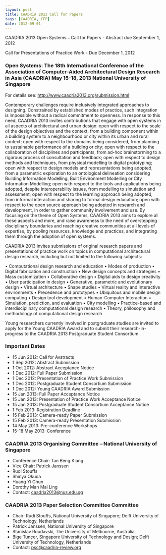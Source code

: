 ```yaml
---
layout: post
title: CAADRIA 2013 Call for Papers
tags: [CAADRIA, CFP]
date: 2012-09-01
---
```


CAADRIA 2013 Open Systems ⎯ Call for Papers - Abstract due September 1, 2012

Call for Presentations of Practice Work - Due December 1, 2012

### Open Systems: The 18th International Conference of the Association of Computer-Aided Architectural Design Research in Asia (CAADRIA) May 15-18, 2013 National University of Singapore

For details see: http://www.caadria2013.org/submission.html

Contemporary challenges require inclusively integrated approaches to designing. Constrained by established modes of practice, such integration is impossible without a radical commitment to openness. In response to this need, CAADRIA 2013 invites contributions that engage with open systems in all aspects of architectural and urban design: open with respect to the scale of the design objectives and the context, from a building component within a building system to a neighbourhood or city within its urban and rural context; open with respect to the domains being considered, from planning to sustainable performance of a building or city; open with respect to the collaboration of disciplines and participants, from ad-hoc brainstorming to a rigorous process of consultation and feedback; open with respect to design methods and techniques, from physical modelling to digital prototyping; open with respect to design models and representations being adopted, from a parametric exploration to an ontological delineation considering Building Information Modelling, Built Environment Modelling or City Information Modelling; open with respect to the tools and applications being adopted, despite interoperability issues, from modelling to simulation and assessment; open with respect to the learning approach being adopted, from informal interaction and sharing to formal design education; open with respect to the open source approach being adopted in research and development, in order to gather community involvement and use. By focusing on the theme of Open Systems, CAADRIA 2013 aims to explore all these aspects and more, and raise awareness to the need of overstepping disciplinary boundaries and reaching creative communities at all levels of expertise, by pooling resources, knowledge and practices, and integrating them through the adoption of open systems.

CAADRIA 2013 invites submissions of original research papers and presentations of practice work on topics in computational architectural design research, including but not limited to the following subjects:

• Computational design research and education
• Modes of production
• Digital fabrication and construction
• New design concepts and strategies 
• Mass customization 
• Collaborative design 
• Digital aids to design creativity 
• User participation in design 
• Generative, parametric and evolutionary design 
• Virtual architecture 
• Shape studies 
• Virtual reality and interactive environments 
• Precedence and prototypes 
• Ubiquitous and mobile design computing 
• Design tool development • Human-Computer Interaction 
• Simulation, prediction, and evaluation • City modelling 
• Practice-based and interdisciplinary computational design research 
• Theory, philosophy and methodology of computational design research

Young researchers currently involved in postgraduate studies are invited to apply for the Young CAADRIA Award and to submit their research-in-progress to the CAADRIA 2013 Postgraduate Student Consortium.

### Important Dates
* 15 Jun 2012: Call for Avstracts
* 1 Sep 2012: Abstract Submission 
* 1 Oct 2012: Abstract Acceptance Notice 
* 1 Dec 2012: Full Paper Submission 
* 1 Dec 2012: Presentation of Practice Work Submission 
* 1 Dec 2012: Postgraduate Student Consortium Submission 
* 1 Dec 2012: Young CAADRIA Award Submission 
* 15 Jan 2013: Full Paper Acceptance Notice 
* 15 Jan 2013: Presentation of Practice Work Acceptance Notice 
* 15 Jan 2013: Postgraduate Student Consortium Acceptance Notice 
* 1 Feb 2013: Registration Deadline 
* 15 Feb 2013: Camera-ready Paper Submission 
* 15 Feb 2013: Camera-ready Presentation Submission 
* 14 May 2013: Pre-conference Workshops 
* 15-18 May 2013: Conference

### CAADRIA 2013 Organising Committee ⎯ National University of Singapore
* Conference Chair: Tan Beng Kiang
* Vice Chair: Patrick Janssen 
* Rudi Stouffs 
* Shinya Okuda 
* Huang Yi Chun 
* Dorothy Man Mai Ling 
* Contact: caadria2013@nus.edu.sg

### CAADRIA 2013 Paper Selection Committee Committee 
* Chair: Rudi Stouffs, National University of Singapore; Delft University of Technology, Netherlands 
* Patrick Janssen, National University of Singapore 
* Stanislav Roudavski, The University of Melbourne, Australia 
* Bige Tunçer, Singapore University of Technology and Design; Delft University of Technology, Netherlands 
* Contact: psc@caadria-review.org
